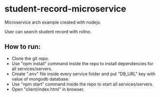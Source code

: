 # student-record-microservice
Microservice arch example created with nodejs.

User can search student record with rollno.

## How to run:
  - Clone the git repo.
  - Use "npm install" command inside the repo to install dependencies for all services/servers.
  - Create ".env" file inside every service folder and put "DB_URL" key with value of mongodb database.
  - Use "npm start" command inside the repo to start all services/servers.
  - Open "client/index.html" in browser.
